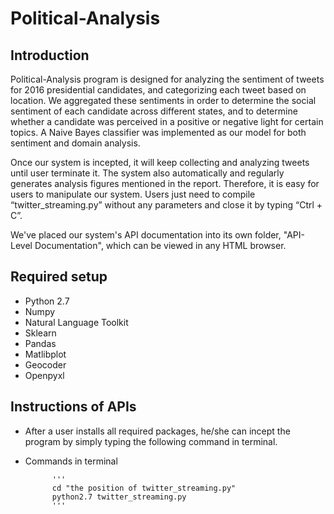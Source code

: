 # Political-Analysis 

## Introduction

Political-Analysis program is designed for analyzing the sentiment of tweets for 2016 presidential candidates, and categorizing each tweet based on location. We aggregated these sentiments in order to determine the social sentiment of each candidate across different states, and to determine whether a candidate was perceived in a positive or negative light for certain topics. A Naive Bayes classifier was implemented as our model for both sentiment and domain analysis.

Once our system is incepted, it will keep collecting and analyzing tweets until user terminate it. The system also automatically and regularly generates analysis figures mentioned in the report. Therefore, it is easy for users to manipulate our system. Users just need to compile “twitter_streaming.py” without any parameters and close it by typing “Ctrl + C”. 

We've placed our system's API documentation into its own folder, "API-Level Documentation", which can be viewed in any HTML browser.

## Required setup
* Python 2.7
* Numpy
* Natural Language Toolkit
* Sklearn
* Pandas
* Matlibplot
* Geocoder
* Openpyxl


## Instructions of APIs 
* After a user installs all required packages, he/she can incept the program by simply typing the following command in terminal.
	
* Commands in terminal
		
			'''
			cd "the position of twitter_streaming.py"
			python2.7 twitter_streaming.py
			'''

